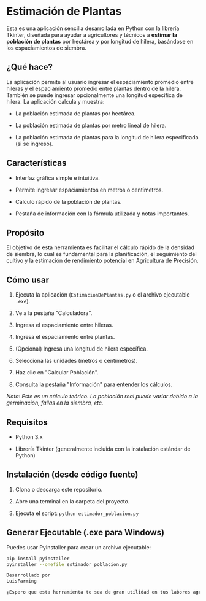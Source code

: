 
# Estimación de Plantas

Esta es una aplicación sencilla desarrollada en Python con la librería Tkinter, diseñada para ayudar a agricultores y técnicos a **estimar la población de plantas** por hectárea y por longitud de hilera, basándose en los espaciamientos de siembra.

## ¿Qué hace?

La aplicación permite al usuario ingresar el espaciamiento promedio entre hileras y el espaciamiento promedio entre plantas dentro de la hilera. También se puede ingresar opcionalmente una longitud específica de hilera. La aplicación calcula y muestra:

* La población estimada de plantas por hectárea.

* La población estimada de plantas por metro lineal de hilera.

* La población estimada de plantas para la longitud de hilera especificada (si se ingresó).

## Características

* Interfaz gráfica simple e intuitiva.

* Permite ingresar espaciamientos en metros o centímetros.

* Cálculo rápido de la población de plantas.

* Pestaña de información con la fórmula utilizada y notas importantes.

## Propósito

El objetivo de esta herramienta es facilitar el cálculo rápido de la densidad de siembra, lo cual es fundamental para la planificación, el seguimiento del cultivo y la estimación de rendimiento potencial en Agricultura de Precisión.

## Cómo usar

1. Ejecuta la aplicación (`EstimacionDePlantas.py` o el archivo ejecutable `.exe`).

2. Ve a la pestaña "Calculadora".

3. Ingresa el espaciamiento entre hileras.

4. Ingresa el espaciamiento entre plantas.

5. (Opcional) Ingresa una longitud de hilera específica.

6. Selecciona las unidades (metros o centímetros).

7. Haz clic en "Calcular Población".

8. Consulta la pestaña "Información" para entender los cálculos.

*Nota: Este es un cálculo teórico. La población real puede variar debido a la germinación, fallas en la siembra, etc.*

## Requisitos

* Python 3.x

* Librería Tkinter (generalmente incluida con la instalación estándar de Python)

## Instalación (desde código fuente)

1. Clona o descarga este repositorio.

2. Abre una terminal en la carpeta del proyecto.

3. Ejecuta el script: `python estimador_poblacion.py`

## Generar Ejecutable (.exe para Windows)

Puedes usar PyInstaller para crear un archivo ejecutable:

```bash
pip install pyinstaller
pyinstaller --onefile estimador_poblacion.py

Desarrollado por
LuisFarming

¡Espero que esta herramienta te sea de gran utilidad en tus labores agrícolas!
